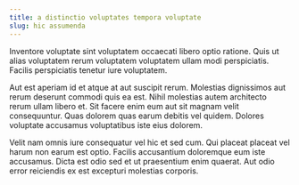 ```yaml
---
title: a distinctio voluptates tempora voluptate
slug: hic assumenda
---
```


Inventore voluptate sint voluptatem occaecati libero optio ratione. Quis ut alias voluptatem rerum voluptatem voluptatem ullam modi perspiciatis. Facilis perspiciatis tenetur iure voluptatem.

Aut est aperiam id et atque at aut suscipit rerum. Molestias dignissimos aut rerum deserunt commodi quis ea est. Nihil molestias autem architecto rerum ullam libero et. Sit facere enim eum aut sit magnam velit consequuntur. Quas dolorem quas earum debitis vel quidem. Dolores voluptate accusamus voluptatibus iste eius dolorem.

Velit nam omnis iure consequatur vel hic et sed cum. Qui placeat placeat vel harum non earum est optio. Facilis accusantium doloremque eum iste accusamus. Dicta est odio sed et ut praesentium enim quaerat. Aut odio error reiciendis ex est excepturi molestias corporis.

